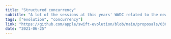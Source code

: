 ```yaml
---
title: "Structured concurrency"
subtitle: "A lot of the sessions at this years' WWDC related to the new concurrency model in Swift. A central part of this model is the concept of structured concurrency, which enables concurrent execution of asynchronous code. The language features are now available in the latest Xcode beta, and this proposal provides lots of background on this major Swift language evolution."
tags: ["evolution", "concurrency"]
link: "https://github.com/apple/swift-evolution/blob/main/proposals/0304-structured-concurrency.md"
date: "2021-06-25"
---
```

